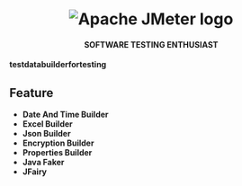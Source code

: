 <h1 align="center"><img src="https://user-images.githubusercontent.com/26521948/72658109-63a1d400-39e7-11ea-9667-c652586b4508.png" alt="Apache JMeter logo" /></h1>
<h4 align="center">SOFTWARE TESTING ENTHUSIAST</h4>
<b

# testdatabuilderfortesting

## Feature
- Date And Time Builder
- Excel Builder
- Json Builder
- Encryption Builder
- Properties Builder
- Java Faker
- JFairy